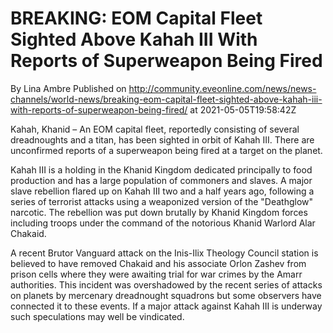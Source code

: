 # BREAKING: EOM Capital Fleet Sighted Above Kahah III With Reports of Superweapon Being Fired
By Lina Ambre
Published on http://community.eveonline.com/news/news-channels/world-news/breaking-eom-capital-fleet-sighted-above-kahah-iii-with-reports-of-superweapon-being-fired/ at 2021-05-05T19:58:42Z

Kahah, Khanid – An EOM capital fleet, reportedly consisting of several dreadnoughts and a titan, has been sighted in orbit of Kahah III. There are unconfirmed reports of a superweapon being fired at a target on the planet.

Kahah III is a holding in the Khanid Kingdom dedicated principally to food production and has a large population of commoners and slaves. A major slave rebellion flared up on Kahah III two and a half years ago, following a series of terrorist attacks using a weaponized version of the "Deathglow" narcotic. The rebellion was put down brutally by Khanid Kingdom forces including troops under the command of the notorious Khanid Warlord Alar Chakaid.

A recent Brutor Vanguard attack on the Inis-Ilix Theology Council station is believed to have removed Chakaid and his associate Orlon Zashev from prison cells where they were awaiting trial for war crimes by the Amarr authorities. This incident was overshadowed by the recent series of attacks on planets by mercenary dreadnought squadrons but some observers have connected it to these events. If a major attack against Kahah III is underway such speculations may well be vindicated.

&nbsp;

